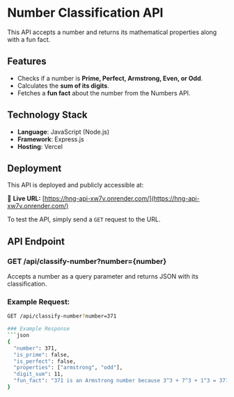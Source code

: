 # Number Classification API

This API accepts a number and returns its mathematical properties along with a fun fact.

## Features
- Checks if a number is **Prime, Perfect, Armstrong, Even, or Odd**.
- Calculates the **sum of its digits**.
- Fetches a **fun fact** about the number from the Numbers API.

## Technology Stack
- **Language**: JavaScript (Node.js)
- **Framework**: Express.js
- **Hosting**: Vercel

## Deployment
This API is deployed and publicly accessible at:

🔗 **Live URL:** [https://hng-api-xw7v.onrender.com/](https://hng-api-xw7v.onrender.com/)

To test the API, simply send a `GET` request to the URL.

## API Endpoint


### **GET /api/classify-number?number={number}**
Accepts a number as a query parameter and returns JSON with its classification.

### Example Request:
```bash
GET /api/classify-number?number=371

### Example Response
```json
{
  "number": 371,
  "is_prime": false,
  "is_perfect": false,
  "properties": ["armstrong", "odd"],
  "digit_sum": 11,
  "fun_fact": "371 is an Armstrong number because 3^3 + 7^3 + 1^3 = 371"
}
